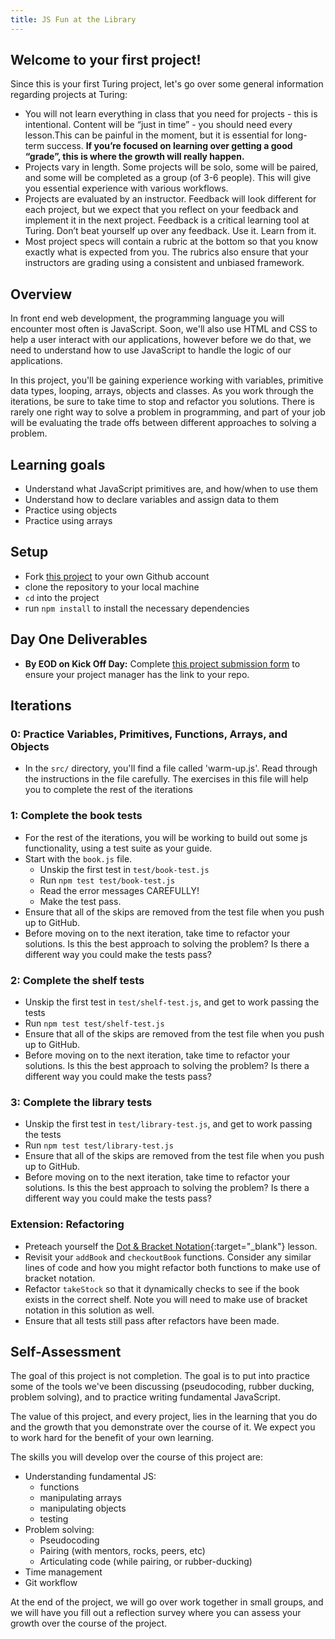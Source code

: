 ```yaml
---
title: JS Fun at the Library
---
```


## Welcome to your first project!

Since this is your first Turing project, let's go over some general information regarding projects at Turing:  
- You will not learn everything in class that you need for projects - this is intentional. Content will be “just in time” - you should need every lesson.This can be painful in the moment, but it is essential for long-term success. **If you’re focused on learning over getting a good “grade”, this is where the growth will really happen.**
- Projects vary in length. Some projects will be solo, some will be paired, and some will be completed as a group (of 3-6 people). This will give you essential experience with various workflows.   
- Projects are evaluated by an instructor. Feedback will look different for each project, but we expect that you reflect on your feedback and implement it in the next project. Feedback is a critical learning tool at Turing. Don’t beat yourself up over any feedback. Use it. Learn from it.  
- Most project specs will contain a rubric at the bottom so that you know exactly what is expected from you. The rubrics also ensure that your instructors are grading using a consistent and unbiased framework.  

## Overview

In front end web development, the programming language you will encounter most
often is JavaScript. Soon, we'll also use HTML and CSS to help a user interact
with our applications, however before we do that, we need to understand how to
use JavaScript to handle the logic of our applications.

In this project, you'll be gaining experience working with variables, primitive
data types, looping, arrays, objects and classes. As you work through the
iterations, be sure to take time to stop and refactor you solutions. There is
rarely one right way to solve a problem in programming, and part of your job
will be evaluating the trade offs between different approaches to solving a
problem.

## Learning goals

  - Understand what JavaScript primitives are, and how/when to use them
  - Understand how to declare variables and assign data to them
  - Practice using objects
  - Practice using arrays

## Setup

  - Fork [this project](https://github.com/turingschool-examples/js-fun-at-the-library) to your own Github account
  - clone the repository to your local machine
  - `cd` into the project
  - run `npm install` to install the necessary dependencies

## Day One Deliverables
  -   **By EOD on Kick Off Day:** Complete [this project submission form](https://docs.google.com/forms/d/1kW1JPMpZUhAjzIDnW_wDrGB8PtRDTIFh9ohpkd5h0xk/edit) to ensure your project manager has the link to your repo.

## Iterations

### 0: Practice Variables, Primitives, Functions, Arrays, and Objects

  - In the `src/` directory, you'll find a file called 'warm-up.js'. Read
    through the instructions in the file carefully. The exercises in this file
    will help you to complete the rest of the iterations  

### 1: Complete the book tests

  - For the rest of the iterations, you will be working to build out some
    js functionality, using a test suite as your guide.  
  - Start with the `book.js` file.  
    - Unskip the first test in `test/book-test.js`  
    - Run `npm test test/book-test.js`  
    - Read the error messages CAREFULLY!  
    - Make the test pass.
  - Ensure that all of the skips are removed from the test file when you push up to GitHub.
  - Before moving on to the next iteration, take time to refactor your
    solutions. Is this the best approach to solving the problem? Is there a
    different way you could make the tests pass?  

### 2: Complete the shelf tests

  - Unskip the first test in `test/shelf-test.js`, and get to work passing the tests
  - Run `npm test test/shelf-test.js`  
  - Ensure that all of the skips are removed from the test file when you push up to GitHub.
  - Before moving on to the next iteration, take time to refactor your
    solutions. Is this the best approach to solving the problem? Is there a
    different way you could make the tests pass?  

### 3: Complete the library tests

  - Unskip the first test in `test/library-test.js`, and get to work passing the tests
  - Run `npm test test/library-test.js`  
  - Ensure that all of the skips are removed from the test file when you push up to GitHub.
  - Before moving on to the next iteration, take time to refactor your
    solutions. Is this the best approach to solving the problem? Is there a
    different way you could make the tests pass?


### Extension: Refactoring
  - Preteach yourself the [Dot & Bracket Notation](https://frontend.turing.edu/lessons/module-1/js-dot-bracket-notation.html){:target="_blank"} lesson.
  - Revisit your `addBook` and `checkoutBook` functions.  Consider any similar lines of code and how you might refactor both functions to make use of bracket notation. 
  - Refactor `takeStock` so that it dynamically checks to see if the book exists in the correct shelf.  Note you will need to make use of bracket notation in this solution as well.  
  - Ensure that all tests still pass after refactors have been made.

## Self-Assessment

The goal of this project is not completion. The goal is to put into practice some of the tools we've been discussing (pseudocoding, rubber ducking, problem solving), and to practice writing fundamental JavaScript.

The value of this project, and every project, lies in the learning that you do and the growth that you demonstrate over the course of it. We expect you to work hard for the benefit of your own learning.

The skills you will develop over the course of this project are:

- Understanding fundamental JS:
    - functions
    - manipulating arrays
    - manipulating objects
    - testing
- Problem solving:
    - Pseudocoding
    - Pairing (with mentors, rocks, peers, etc)
    - Articulating code (while pairing, or rubber-ducking)
- Time management
- Git workflow

At the end of the project, we will go over work together in small groups, and we will have you fill out a reflection survey where you can assess your growth over the course of the project.
